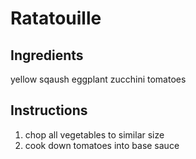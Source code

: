 # Ratatouille

## Ingredients

yellow sqaush 
eggplant 
zucchini
tomatoes

## Instructions

1. chop all vegetables to similar size
2. cook down tomatoes into base sauce 
